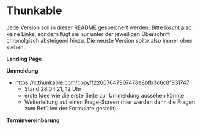 # Thunkable

Jede Version soll in dieser README gespeichert werden. Bitte löscht also keine Links, sondern fügt sie nur unter der jeweiligen Überschrift chronolgisch absteigend hinzu. Die neuste Version sollte also immer oben stehen.

**Landing Page**

**Ummeldung**
- https://x.thunkable.com/copy/f22067647907478e8bfb3c6c8f931747
  - Stand 28.04.21, 12 Uhr
  - erste Idee wie die erste Seite zur Ummeldung aussehen könnte
  - Weiterleitung auf einen Frage-Screen (hier werden dann die Fragen zum Befüllen der Formulare gestellt)

**Terminvereinbarung**
